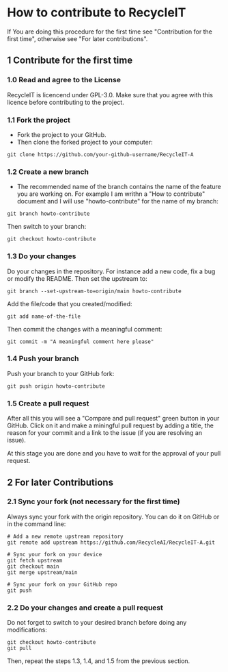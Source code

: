 # How to contribute to RecycleIT
If You are doing this procedure for the first time see "Contribution for the
first time", otherwise see "For later contributions".

## 1 Contribute for the first time

### 1.0 Read and agree to the License
RecycleIT is licencend under GPL-3.0. Make sure that you agree with this
licence before contributing to the project.

### 1.1 Fork the project
- Fork the project to your GitHub.
- Then clone the forked project to your computer:

```
git clone https://github.com/your-github-username/RecycleIT-A
```


### 1.2 Create a new branch
- The recommended name of the branch contains the name of the feature you are
working on. For example I am writhn a "How to contribute" document and I will
use "howto-contribute" for the name of my branch:

```
git branch howto-contribute
```

Then switch to your branch:

```
git checkout howto-contribute
```

### 1.3 Do your changes
Do your changes in the repository. For instance add a new code, fix a bug or
modify the README. Then set the upstream to:

```
git branch --set-upstream-to=origin/main howto-contribute
```

Add the file/code that you created/modified:

```
git add name-of-the-file
```

Then commit the changes with a meaningful comment:

```
git commit -m "A meaningful comment here please"
```

### 1.4 Push your branch
Push your branch to your GitHub fork:

```
git push origin howto-contribute
```

### 1.5 Create a pull request
After all this you will see a "Compare and pull request" green button in your
GitHub. Click on it and make a miningful pull request by adding a title, the
reason for your commit and a link to the issue (if you are resolving an issue).

At this stage you are done and you have to wait for the approval of your pull
request.


## 2 For later Contributions

### 2.1 Sync your fork (not necessary for the first time)
Always sync your fork with the origin repository. You can do it on GitHub or
in the command line:

```
# Add a new remote upstream repository
git remote add upstream https://github.com/RecycleAI/RecycleIT-A.git

# Sync your fork on your device
git fetch upstream
git checkout main
git merge upstream/main

# Sync your fork on your GitHub repo
git push
```

### 2.2 Do your changes and create a pull request
Do not forget to switch to your desired branch before doing any modifications:

```
git checkout howto-contribute
git pull
```

Then, repeat the steps 1.3, 1.4, and 1.5 from the previous section.
